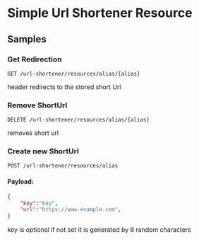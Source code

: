 # Simple Url Shortener Resource

## Samples

### Get Redirection

`GET /url-shortener/resources/alias/{alias}`

header redirects to the stored short Url

### Remove ShortUrl
`DELETE /url-shortener/resources/alias/{alias}`

removes short url

### Create new ShortUrl
`POST /url-shortener/resources/alias`
#### Payload:
```json
{
    "key":"key",
    "url":"https://www.example.com",
}
```
key is optional if not set it is generated by 8 random characters

